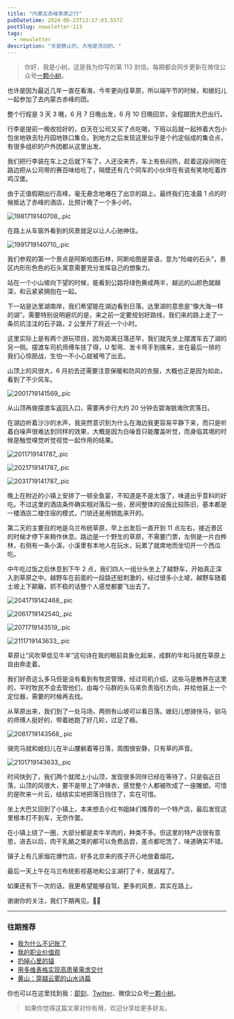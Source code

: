 ```yaml
---
title: "内蒙古赤峰草原之行"
pubDatetime: 2024-06-23T13:17:03.557Z
postSlug: newsletter-113
tags:
  - newsletter
description: "天是静止的，大地是流动的。"
---
```


> 你好，我是小树。这是我为你写的第 113 封信。每期都会同步更新在微信公众号[一颗小树](https://weixin.sogou.com/weixin?query=a_warm_tree)。

也许是因为最近几年一直在看海，今年更向往草原，所以端午节的时候，和媳妇儿一起参加了去内蒙古赤峰的团。

整个行程是 3 天 3 晚，6 月 7 日晚出发，6 月 10 日晚回京，全程跟团大巴出行。

行李是提前一晚收拾好的，白天在公司又买了点吃喝，下班以后就一起拎着大包小包坐地铁去牡丹园地铁口集合。到地方之后发现这里似乎是个约定俗成的集合点，有很多组织的户外团都从这里出发。

我们把行李装在车上之后就下车了，人还没来齐，车上有些闷热，趁着这段间隙在路边把从公司带的赛百味给吃了，隔壁还有几个同车的小伙伴在有说有笑地吃着炸鸡汉堡。

由于正值假期出行高峰，毫无悬念地堵在了出京的路上。最终我们在凌晨 1 点的时候抵达了赤峰的酒店，比预计晚了一个多小时。

![1981719140708_.pic](https://blog-1253298428.cos.ap-shanghai.myqcloud.com/uPic/1981719140708_.pic.jpg)

在路上从车窗外看到的风景就足以让人心驰神往。

![1991719140710_.pic](https://blog-1253298428.cos.ap-shanghai.myqcloud.com/uPic/1991719140710_.pic.jpg)

我们参观的第一个景点是阿斯哈图石林，阿斯哈图是蒙语，意为“险峻的石头”，景区内形形色色的石头寓意需要充分发挥自己的想象力。

站在一个小山坡向下望的时候，能看到公路将绿色撕成两半，越远的山颜色就越深，和云紧紧拥抱在一起。

下一站是达里湖南岸，我们希望能在湖边看到日落。达里湖的意思是“像大海一样的湖”。需要特别说明避坑的是，来之前一定要规划好路线，我们来的路上走了一条坑坑洼洼的石子路，2 公里开了将近一个小时。

这里实际上是有两个游玩项目，因为距离日落还早，我们就先坐上摆渡车去了湖的另一侧。摆渡车司机师傅车技了得，U 型弯、发卡弯手到擒来，坐在最后一排的我们心惊胆战，生怕一不小心就被甩了出去。

山顶上的风很大，6 月初去还需要注意保暖和防风的衣服，大概也正是因为如此，看到了不少风车。

![2001719141569_.pic](https://blog-1253298428.cos.ap-shanghai.myqcloud.com/uPic/2001719141569_.pic.jpg)

从山顶再做摆渡车返回入口，需要再步行大约 20 分钟去碧海银滩欣赏落日。

在湖边听着沙沙的水声，我突然意识到为什么在海边我更容易平静下来，而只是听着白噪声很难达到同样的效果，大概是因为白噪音只能覆盖听觉，而身临其境的时候是触觉嗅觉听觉视觉一起作用的结果。

![2011719141787_.pic](https://blog-1253298428.cos.ap-shanghai.myqcloud.com/uPic/2011719141787_.pic.jpg)

![2021719141787_.pic](https://blog-1253298428.cos.ap-shanghai.myqcloud.com/uPic/2021719141787_.pic.jpg)

![2031719141787_.pic](https://blog-1253298428.cos.ap-shanghai.myqcloud.com/uPic/2031719141787_.pic.jpg)

晚上在附近的小镇上安排了一顿全鱼宴，不知道是不是太饿了，味道出乎意料的好吃。不过这里的酒店条件确实相对落后一些，房间整体的设施比较陈旧，基本都是一楼酒店二楼住宿的模式，门锁还是用钥匙来开的。

第二天的主要目的地是乌兰布统草原，早上出发后一直开到 11 点左右，接近景区的时候才停下来稍作休息。路边是一个野生的草原，不需要门票，左侧是一片白桦林，右侧有一条小溪，小溪里有本地人在玩水，玩累了就席地而坐切开一个西瓜吃。

中午吃过饭之后休息到下午 2 点，我们四人一组分头坐上了越野车，开始真正深入到草原之中。越野车在前面的一段路还挺刺激的，经过很多小土坡，越野车随着土坡上下颠簸，抓不稳的话整个人感觉都要飞出去了。

![2041719142468_.pic](https://blog-1253298428.cos.ap-shanghai.myqcloud.com/uPic/2041719142468_.pic.jpg)

![2061719142540_.pic](https://blog-1253298428.cos.ap-shanghai.myqcloud.com/uPic/2061719142540_.pic.jpg)

![2071719143519_.pic](https://blog-1253298428.cos.ap-shanghai.myqcloud.com/uPic/2071719143519_.pic.jpg)

![2111719143633_.pic](https://blog-1253298428.cos.ap-shanghai.myqcloud.com/uPic/2111719143633_.pic.jpg)

草原让“风吹草低见牛羊”这句诗在我的眼前具象化起来，成群的牛和马就在草原上自由奔走着。

我们好奇这么多马但是没有看到有牧民管理，经过司机介绍，这些马是散养在这里的，平时牧民不会去管他们，由每个马群的头马来负责指引方向，并给他装上一个定位器，需要的时候再去找。

从草原出来，我们到了一处马场，两侧有山坡可以看日落。媳妇儿想骑快马，驯马的师傅人挺好的，带着她跑了好几轮，过足了瘾。

![2081719143568_.pic](https://blog-1253298428.cos.ap-shanghai.myqcloud.com/uPic/2081719143568_.pic.jpg)

骑完马就和媳妇儿在半山腰躺着等日落，周围很安静，只有草的声音。

![2101719143633_.pic](https://blog-1253298428.cos.ap-shanghai.myqcloud.com/uPic/2101719143633_.pic.jpg)

时间快到了，我们两个就爬上小山顶，发现很多同伴已经在等待了，只是临近日落，山顶的风很大，要不是带上了冲锋衣，感觉整个人都被吹成了一座雕塑。可惜的是吹来一片云，结结实实地把落日挡住了，实在可惜。

坐上大巴又回到了小镇上，本来想去小红书姐妹们推荐的一个特产店，最后发现这里根本打不到车，无奈作罢。

在小镇上绕了一圈，大部分都是卖牛羊肉的，种类不多。但这里的特产店很有意思，进去以后，肉干乳酪之类的都可以免费品尝，差点都吃饱了，味道确实不错。

镇子上有几家烟花爆竹店，好多北京来的孩子开心地放着烟花。

最后一天上午在乌兰布统影视基地和公主湖打了卡，就返程了。

如果还有下一次的话，我更希望能够自驾，更多的风景，其实在路上。

谢谢你的关注，我们下期再见。👋🏻

---

### 往期推荐

- [我为什么不记账了](https://mp.weixin.qq.com/s/W4SCVVzg27aW0N_YwhK2eA)
- [我的职业价值观](https://mp.weixin.qq.com/s/R1qQuwR_MPC3KBU7W1jvMA)
- [扔掉心里的锚](https://mp.weixin.qq.com/s/eVd9qL8SioCuz-mdaAsOkA)
- [用多维表格实现高质量需求交付](https://mp.weixin.qq.com/s/_LTZOi0_Dn7mopZ4hjqQhA)
- [黄山：穿越云雾的山水诗篇](https://mp.weixin.qq.com/s/Yaf3ZqUvbYUmFkcTRK43Hw)

你也可以在这里找到我：[即刻](https://okjk.co/3Vsn5T)、[Twitter](https://twitter.com/yeshu_in_future)、微信公众号[一颗小树](https://weixin.sogou.com/weixin?query=a_warm_tree)。

> 如果你觉得这篇文章对你有用，欢迎分享给更多好友。
